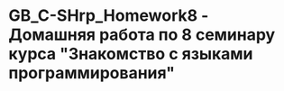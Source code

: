 # GB_C-SHrp_Homework8 - Домашняя работа по 8 семинару курса "Знакомство с языками программирования"
